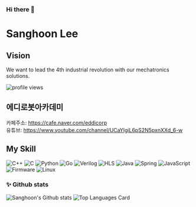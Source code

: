 ### Hi there 👋

# Sanghoon Lee
## Vision
We want to lead the 4th industrial revolution with our mechatronics solutions.

![profile views](https://komarev.com/ghpvc/?username=silenc3502&color=blue)  

## 에디로봇아카데미

카페주소: https://cafe.naver.com/eddicorp  
유튜브: https://www.youtube.com/channel/UCaYlgiL6pS2N5pxnXXd_6-w  

## My Skill

![C++](https://img.shields.io/badge/C++-00599C?style=flat-square&logo=C%2B%2B&logoColor=white)
![C](https://img.shields.io/badge/C-00599C?style=flat-square&logo=C&logoColor=white)
![Python](https://img.shields.io/badge/Python-3766AB?style=flat-square&logo=Python&logoColor=white)
![Go](https://img.shields.io/badge/Go-3766AB?style=flat-square&logo=Go&logoColor=white)
![Verilog](https://img.shields.io/badge/Verilog-00ADD8?style=flat-square&logoColor=white)
![HLS](https://img.shields.io/badge/HLS-00ADD8?style=flat-square&logoColor=white)
![Java](https://img.shields.io/badge/Java-00ADD8?style=flat-square&logo=Java&logoColor=white)
![Spring](https://img.shields.io/badge/Spring-00ADD8?style=flat-square&logo=Spring&logoColor=white)
![JavaScript](https://img.shields.io/badge/JavaScript-00ADD8?style=flat-square&logo=JavaScript&logoColor=white)
![Firmware](https://img.shields.io/badge/Firmware-00ADD8?style=flat-square&logoColor=white)
![Linux](https://img.shields.io/badge/Linux\_Kernel-00ADD8?style=flat-square&logo=Linux&logoColor=white)

### ✨ Github stats
![Sanghoon's Github stats](https://github-readme-stats.vercel.app/api?username=silenc3502&theme=chartreuse-dark&show_icons=true&count_private=true)
![Top Languages Card](https://github-readme-stats.vercel.app/api/top-langs/?username=silenc3502&theme=chartreuse-dark)

<!--
**silenc3502/silenc3502** is a ✨ _special_ ✨ repository because its `README.md` (this file) appears on your GitHub profile.

Here are some ideas to get you started:

- 🔭 I’m currently working on ...
- 🌱 I’m currently learning ...
- 👯 I’m looking to collaborate on ...
- 🤔 I’m looking for help with ...
- 💬 Ask me about ...
- 📫 How to reach me: ...
- 😄 Pronouns: ...
- ⚡ Fun fact: ...
-->
